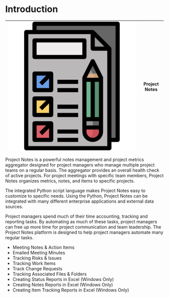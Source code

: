 # Introduction

| ![Image](<lib/logo1024.png>) | **Project Notes** |
| --- | :---: |

Project Notes is a powerful notes management and project metrics aggregator designed for project managers who manage multiple project teams on a regular basis. The aggregator provides an overall health check of active projects. For project meetings with specific team members, Project Notes organizes metrics, notes, and items to specific projects.

The integrated Python script language makes Project Notes easy to customize to specific needs. Using the Python, Project Notes can be integrated with many different enterprise applications and external data sources.

Project managers spend much of their time accounting, tracking and reporting tasks. By automating as much of these tasks, project managers can free up more time for project communication and team leadership. The Project Notes platform is designed to help project managers automate many regular tasks.

* Meeting Notes & Action Items
* Emailed Meeting Minutes
* Tracking Risks & Issues
* Tracking Work Items
* Track Change Requests
* Tracking Associated Files & Folders
* Creating Status Reports in Excel (Windows Only)
* Creating Notes Reports in Excel (Windows Only)
* Creating Item Tracking Reports in Excel (Windows Only)